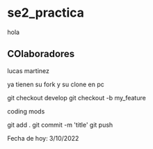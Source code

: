 # se2_practica
hola

## COlaboradores

lucas martinez

ya tienen su fork y su clone en pc

git checkout develop
git checkout -b my_feature

coding mods

git add .
git commit -m 'title'
git push

Fecha de hoy: 3/10/2022
